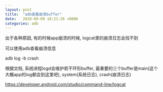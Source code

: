 ```yaml
---
layout: post
title:  "adb查看崩溃buffer"
date:   2020-09-09 18:21:26 +0800
categories: adb
---
```


出于各种原因, 有的时候app崩溃的时候, logcat里的崩溃日志会找不到

可以使用adb查看崩溃信息

adb log -b crash

根据文档, 系统进程logd会维护若干环形buffer, 最重要的三个buffer是main(这个大概app的log都会到这里吧), system(系统日志), crash(崩溃日志)


https://developer.android.com/studio/command-line/logcat
